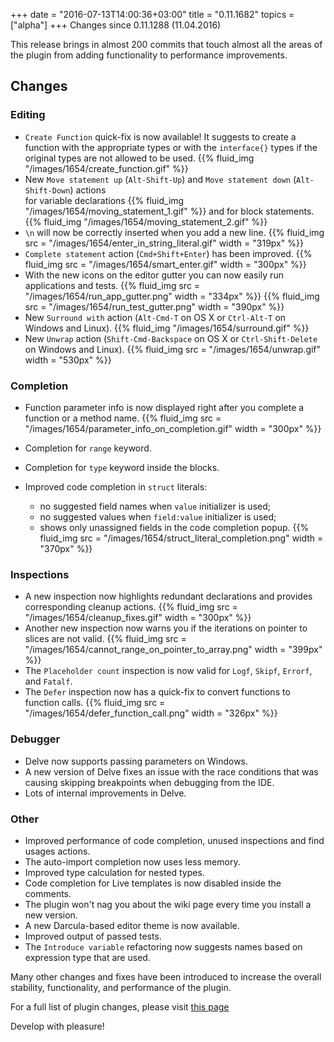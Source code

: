 +++
date = "2016-07-13T14:00:36+03:00"
title = "0.11.1682"
topics = ["alpha"]
+++
Changes since 0.11.1288 (11.04.2016)

This release brings in almost 200 commits that touch almost all the areas of the plugin from adding
functionality to performance improvements.

<!--more-->

## Changes


### Editing

- `Create Function` quick-fix is now available! It suggests to create a function
with the appropriate types or with the `interface{}` types if the original types are not allowed to be used.
{{% fluid_img "/images/1654/create_function.gif" %}}
- New `Move statement up` (`Alt-Shift-Up`) and `Move statement down` (`Alt-Shift-Down`) actions
<br/>for variable declarations
{{% fluid_img "/images/1654/moving_statement_1.gif" %}}
and for block statements.
{{% fluid_img "/images/1654/moving_statement_2.gif" %}}
-  `\n` will now be correctly inserted when you add a new line.
{{% fluid_img src = "/images/1654/enter_in_string_literal.gif" width = "319px" %}}
- `Complete statement` action (`Cmd+Shift+Enter`) has been improved.
{{% fluid_img src = "/images/1654/smart_enter.gif" width = "300px" %}}
- With the new icons on the editor gutter you can now easily run applications and tests.
{{% fluid_img src = "/images/1654/run_app_gutter.png" width = "334px" %}}
{{% fluid_img src = "/images/1654/run_test_gutter.png" width = "390px" %}}
- New `Surround with` action (`Alt-Cmd-T` on OS X or `Ctrl-Alt-T` on Windows and Linux).
{{% fluid_img "/images/1654/surround.gif" %}}
- New `Unwrap` action (`Shift-Cmd-Backspace` on OS X or `Ctrl-Shift-Delete` on Windows and Linux).
{{% fluid_img src = "/images/1654/unwrap.gif" width = "530px" %}}

### Completion

- Function parameter info is now displayed right after you complete a function or a method name.
{{% fluid_img src = "/images/1654/parameter_info_on_completion.gif" width = "300px" %}}
- Completion for `range` keyword.
- Completion for `type` keyword inside the blocks.

- Improved code completion in `struct` literals:
  - no suggested field names when `value` initializer is used;
  - no suggested values when `field:value` initializer is used;
  - shows only unassigned fields in the code completion popup.
{{% fluid_img src = "/images/1654/struct_literal_completion.png" width = "370px" %}}

### Inspections

- A new inspection now highlights redundant declarations and provides corresponding cleanup actions.
{{% fluid_img src = "/images/1654/cleanup_fixes.gif" width = "300px" %}}
- Another new inspection now warns you if the iterations on pointer to slices are not valid.
{{% fluid_img src = "/images/1654/cannot_range_on_pointer_to_array.png" width = "399px" %}}
- The `Placeholder count` inspection is now valid for `Logf`, `Skipf`, `Errorf`, and `Fatalf`.
- The `Defer` inspection now has a quick-fix to convert functions to function calls.
{{% fluid_img src = "/images/1654/defer_function_call.png" width = "326px" %}}

### Debugger

- Delve now supports passing parameters on Windows.
- A new version of Delve fixes an issue with the race conditions that was causing skipping breakpoints when debugging from the IDE.
- Lots of internal improvements in Delve.

### Other

- Improved performance of code completion, unused inspections and find usages actions.
- The auto-import completion now uses less memory.
- Improved type calculation for nested types.
- Code completion for Live templates is now disabled inside the comments.
- The plugin won't nag you about the wiki page every time you install a new version.
- A new Darcula-based editor theme is now available.
- Improved output of passed tests.
- The `Introduce variable` refactoring now suggests names based on expression type that are used.

Many other changes and fixes have been introduced to increase the overall stability, functionality, and performance of the plugin.

For a full list of plugin changes, please visit [this page](https://github.com/go-lang-plugin-org/go-lang-idea-plugin/compare/2c63b95...9534af2f0d9550474f0b82dcadf10550322da6a7)

Develop with pleasure!

